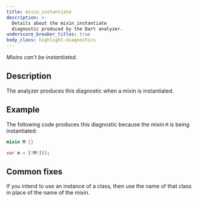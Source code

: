 ```yaml
---
title: mixin_instantiate
description: >-
  Details about the mixin_instantiate
  diagnostic produced by the Dart analyzer.
underscore_breaker_titles: true
body_class: highlight-diagnostics
---
```


_Mixins can't be instantiated._

## Description

The analyzer produces this diagnostic when a mixin is instantiated.

## Example

The following code produces this diagnostic because the mixin `M` is being
instantiated:

```dart
mixin M {}

var m = [!M!]();
```

## Common fixes

If you intend to use an instance of a class, then use the name of that
class in place of the name of the mixin.
